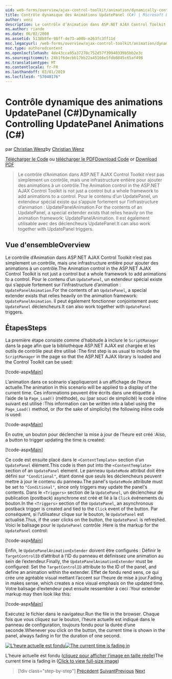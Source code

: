 ```yaml
---
uid: web-forms/overview/ajax-control-toolkit/animation/dynamically-controlling-updatepanel-animations-cs
title: Contrôle dynamique des Animations UpdatePanel (C#) | Microsoft Docs
author: wenz
description: Le contrôle d’Animation dans ASP.NET AJAX Control Toolkit n’est pas simplement un contrôle, mais une infrastructure entière pour ajouter des animations à un contrôle. Pour le contenu d’un...
ms.author: riande
ms.date: 06/02/2008
ms.assetid: 5138b8fe-98ff-4e73-a00b-e263fc3ff11d
msc.legacyurl: /web-forms/overview/ajax-control-toolkit/animation/dynamically-controlling-updatepanel-animations-cs
msc.type: authoredcontent
ms.openlocfilehash: 4de43cca95a37270c752d57f39940339b5bb2e3c
ms.sourcegitcommit: 24b1f6decbb17bb22a45166e5fdb0845c65af498
ms.translationtype: MT
ms.contentlocale: fr-FR
ms.lasthandoff: 03/01/2019
ms.locfileid: "57048176"
---
```

<a name="dynamically-controlling-updatepanel-animations-c"></a><span data-ttu-id="65c58-104">Contrôle dynamique des animations UpdatePanel (C#)</span><span class="sxs-lookup"><span data-stu-id="65c58-104">Dynamically Controlling UpdatePanel Animations (C#)</span></span>
====================
<span data-ttu-id="65c58-105">par [Christian Wenz](https://github.com/wenz)</span><span class="sxs-lookup"><span data-stu-id="65c58-105">by [Christian Wenz](https://github.com/wenz)</span></span>

<span data-ttu-id="65c58-106">[Télécharger le Code](http://download.microsoft.com/download/9/3/f/93f8daea-bebd-4821-833b-95205389c7d0/UpdatePanelAnimation2.cs.zip) ou [télécharger le PDF](http://download.microsoft.com/download/b/6/a/b6ae89ee-df69-4c87-9bfb-ad1eb2b23373/updatepanelanimation2CS.pdf)</span><span class="sxs-lookup"><span data-stu-id="65c58-106">[Download Code](http://download.microsoft.com/download/9/3/f/93f8daea-bebd-4821-833b-95205389c7d0/UpdatePanelAnimation2.cs.zip) or [Download PDF](http://download.microsoft.com/download/b/6/a/b6ae89ee-df69-4c87-9bfb-ad1eb2b23373/updatepanelanimation2CS.pdf)</span></span>

> <span data-ttu-id="65c58-107">Le contrôle d’Animation dans ASP.NET AJAX Control Toolkit n’est pas simplement un contrôle, mais une infrastructure entière pour ajouter des animations à un contrôle.</span><span class="sxs-lookup"><span data-stu-id="65c58-107">The Animation control in the ASP.NET AJAX Control Toolkit is not just a control but a whole framework to add animations to a control.</span></span> <span data-ttu-id="65c58-108">Pour le contenu d’un UpdatePanel, un extendeur spécial existe qui s’appuie fortement sur l’infrastructure d’animation : UpdatePanelAnimation.</span><span class="sxs-lookup"><span data-stu-id="65c58-108">For the contents of an UpdatePanel, a special extender exists that relies heavily on the animation framework: UpdatePanelAnimation.</span></span> <span data-ttu-id="65c58-109">Il est également utilisable avec des déclencheurs UpdatePanel.</span><span class="sxs-lookup"><span data-stu-id="65c58-109">It can also work together with UpdatePanel triggers.</span></span>


## <a name="overview"></a><span data-ttu-id="65c58-110">Vue d'ensemble</span><span class="sxs-lookup"><span data-stu-id="65c58-110">Overview</span></span>

<span data-ttu-id="65c58-111">Le contrôle d’Animation dans ASP.NET AJAX Control Toolkit n’est pas simplement un contrôle, mais une infrastructure entière pour ajouter des animations à un contrôle.</span><span class="sxs-lookup"><span data-stu-id="65c58-111">The Animation control in the ASP.NET AJAX Control Toolkit is not just a control but a whole framework to add animations to a control.</span></span> <span data-ttu-id="65c58-112">Pour le contenu d’un `UpdatePanel`, un extendeur spécial existe qui s’appuie fortement sur l’infrastructure d’animation : `UpdatePanelAnimation`.</span><span class="sxs-lookup"><span data-stu-id="65c58-112">For the contents of an `UpdatePanel`, a special extender exists that relies heavily on the animation framework: `UpdatePanelAnimation`.</span></span> <span data-ttu-id="65c58-113">Il peut également fonctionner conjointement avec `UpdatePanel` déclencheurs.</span><span class="sxs-lookup"><span data-stu-id="65c58-113">It can also work together with `UpdatePanel` triggers.</span></span>

## <a name="steps"></a><span data-ttu-id="65c58-114">Étapes</span><span class="sxs-lookup"><span data-stu-id="65c58-114">Steps</span></span>

<span data-ttu-id="65c58-115">La première étape consiste comme d’habitude à inclure le `ScriptManager` dans la page afin que la bibliothèque ASP.NET AJAX est chargée et les outils de contrôle peut être utilisé :</span><span class="sxs-lookup"><span data-stu-id="65c58-115">The first step is as usual to include the `ScriptManager` in the page so that the ASP.NET AJAX library is loaded and the Control Toolkit can be used:</span></span>


[!code-aspx[Main](dynamically-controlling-updatepanel-animations-cs/samples/sample1.aspx)]

<span data-ttu-id="65c58-116">L’animation dans ce scénario s’appliqueront à un affichage de l’heure actuelle.</span><span class="sxs-lookup"><span data-stu-id="65c58-116">The animation in this scenario will be applied to a display of the current time.</span></span> <span data-ttu-id="65c58-117">Ces informations peuvent être écrits dans une étiquette à l’aide de la `Page_Load()` (méthode), ou (par souci de simplicité) le code inline suivant est utilisé :</span><span class="sxs-lookup"><span data-stu-id="65c58-117">This information can be written into a label using the `Page_Load()` method, or (for the sake of simplicity) the following inline code is used:</span></span>


[!code-aspx[Main](dynamically-controlling-updatepanel-animations-cs/samples/sample2.aspx)]

<span data-ttu-id="65c58-118">En outre, un bouton pour déclencher la mise à jour de l’heure est créé :</span><span class="sxs-lookup"><span data-stu-id="65c58-118">Also, a button to trigger updating the time is created:</span></span>


[!code-aspx[Main](dynamically-controlling-updatepanel-animations-cs/samples/sample3.aspx)]

<span data-ttu-id="65c58-119">Ce code est ensuite placé dans le `<ContentTemplate>` section d’un `UpdatePanel` élément.</span><span class="sxs-lookup"><span data-stu-id="65c58-119">This code is then put into the `<ContentTemplate>` section of an `UpdatePanel` element.</span></span> <span data-ttu-id="65c58-120">Le panneau `UpdateMode` attribut doit être défini sur `"Conditional"`, étant donné que seuls les déclencheurs peuvent mettre à jour le contenu du panneau.</span><span class="sxs-lookup"><span data-stu-id="65c58-120">The panel's `UpdateMode` attribute must be set to `"Conditional"`, since only triggers may update the panel's contents.</span></span> <span data-ttu-id="65c58-121">Dans le `<Triggers>` section de la `UpdatePanel`, un déclencheur de publication (postback) asynchrone est créé et lié à la `Click` événements du bouton.</span><span class="sxs-lookup"><span data-stu-id="65c58-121">In the `<Triggers>` section of the `UpdatePanel`, an asynchronous postback trigger is created and tied to the `Click` event of the button.</span></span> <span data-ttu-id="65c58-122">Par conséquent, si l’utilisateur clique sur le bouton, le `UpdatePanel` est actualisé.</span><span class="sxs-lookup"><span data-stu-id="65c58-122">Thus, if the user clicks on the button, the `UpdatePanel` is refreshed.</span></span> <span data-ttu-id="65c58-123">Voici le balisage pour le `UpdatePanel` contrôle :</span><span class="sxs-lookup"><span data-stu-id="65c58-123">Here is the markup for the `UpdatePanel` control:</span></span>


[!code-aspx[Main](dynamically-controlling-updatepanel-animations-cs/samples/sample4.aspx)]

<span data-ttu-id="65c58-124">Enfin, le `UpdatePanelAnimationExtender` doivent être configurés : Définir le `TargetControlID` d’attribut à l’ID du panneau et définissez une animation au sein de l’extendeur.</span><span class="sxs-lookup"><span data-stu-id="65c58-124">Finally, the `UpdatePanelAnimationExtender` must be configured: Set the `TargetControlID` attribute to the ID of the panel, and define an animation within the extender.</span></span> <span data-ttu-id="65c58-125">Effet de fondu rend sens, ce qui crée une agréable visual mettant l’accent sur l’heure de mise à jour.</span><span class="sxs-lookup"><span data-stu-id="65c58-125">Fading in makes sense, which creates a nice visual emphasis on the updated time.</span></span> <span data-ttu-id="65c58-126">Votre balisage d’extendeur peut ensuite ressembler à ceci :</span><span class="sxs-lookup"><span data-stu-id="65c58-126">Your extender markup may then look like this:</span></span>


[!code-aspx[Main](dynamically-controlling-updatepanel-animations-cs/samples/sample5.aspx)]

<span data-ttu-id="65c58-127">Exécutez le fichier dans le navigateur.</span><span class="sxs-lookup"><span data-stu-id="65c58-127">Run the file in the browser.</span></span> <span data-ttu-id="65c58-128">Chaque fois que vous cliquez sur le bouton, l’heure actuelle est indiqué dans le panneau de configuration, toujours fondu pour la durée d’une seconde.</span><span class="sxs-lookup"><span data-stu-id="65c58-128">Whenever you click on the button, the current time is shown in the panel, always fading in for the duration of one second.</span></span>


<span data-ttu-id="65c58-129">[![L’heure actuelle est fondu](dynamically-controlling-updatepanel-animations-cs/_static/image2.png)](dynamically-controlling-updatepanel-animations-cs/_static/image1.png)</span><span class="sxs-lookup"><span data-stu-id="65c58-129">[![The current time is fading in](dynamically-controlling-updatepanel-animations-cs/_static/image2.png)](dynamically-controlling-updatepanel-animations-cs/_static/image1.png)</span></span>

<span data-ttu-id="65c58-130">L’heure actuelle est fondu ([cliquez pour afficher l’image en taille réelle](dynamically-controlling-updatepanel-animations-cs/_static/image3.png))</span><span class="sxs-lookup"><span data-stu-id="65c58-130">The current time is fading in ([Click to view full-size image](dynamically-controlling-updatepanel-animations-cs/_static/image3.png))</span></span>

> [!div class="step-by-step"]
> <span data-ttu-id="65c58-131">[Précédent](animating-an-updatepanel-control-cs.md)
> [Suivant](adding-animation-to-a-control-vb.md)</span><span class="sxs-lookup"><span data-stu-id="65c58-131">[Previous](animating-an-updatepanel-control-cs.md)
[Next](adding-animation-to-a-control-vb.md)</span></span>
